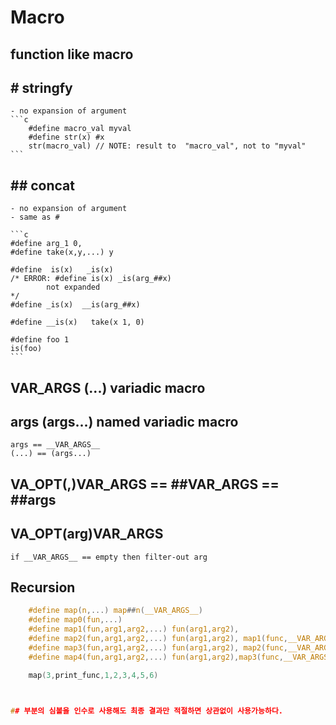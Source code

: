 # Macro

## function like macro
## # stringfy
    - no expansion of argument
    ```c
        #define macro_val myval
        #define str(x) #x
        str(macro_val) // NOTE: result to  "macro_val", not to "myval"
    ```
## ## concat
    - no expansion of argument
    - same as #
    
    ```c
    #define arg_1 0,
    #define take(x,y,...) y

    #define  is(x)   _is(x)
    /* ERROR: #define is(x) _is(arg_##x) 
            not expanded
    */
    #define _is(x)  __is(arg_##x)

    #define __is(x)   take(x 1, 0)

    #define foo 1
    is(foo)
    ```
## __VAR_ARGS__ (...) variadic macro
## args (args...) named variadic macro
    args == __VAR_ARGS__
    (...) == (args...)

## __VA_OPT__(,)__VAR_ARGS__ == ##__VAR_ARGS__ == ##args

## __VA_OPT__(arg)__VAR_ARGS__
    if __VAR_ARGS__ == empty then filter-out arg

## Recursion
```c
    #define map(n,...) map##n(__VAR_ARGS__)
    #define map0(fun,...)
    #define map1(fun,arg1,arg2,...) fun(arg1,arg2),
    #define map2(fun,arg1,arg2,...) fun(arg1,arg2), map1(func,__VAR_ARGS__)
    #define map3(fun,arg1,arg2,...) fun(arg1,arg2), map2(func,__VAR_ARGS__)
    #define map4(fun,arg1,arg2,...) fun(arg1,arg2),map3(func,__VAR_ARGS__)

    map(3,print_func,1,2,3,4,5,6)



## 부분의 심볼을 인수로 사용해도 최종 결과만 적절하면 상관없이 사용가능하다.
